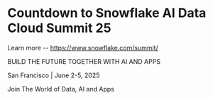 # Countdown to Snowflake AI Data Cloud Summit 25

Learn more -- https://www.snowflake.com/summit/

BUILD THE FUTURE TOGETHER WITH AI AND APPS

San Francisco | June 2-5, 2025

Join The World of Data, AI and Apps